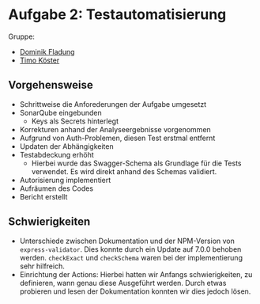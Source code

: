 # Aufgabe 2: Testautomatisierung

Gruppe: 

- [Dominik Fladung](https://github.com/dominikfladung)
- [Timo Köster](https://github.com/TimoKoester)

## Vorgehensweise

- Schrittweise die Anforederungen der Aufgabe umgesetzt
- SonarQube eingebunden
  - Keys als Secrets hinterlegt
- Korrekturen anhand der Analyseergebnisse vorgenommen
- Aufgrund von Auth-Problemen, diesen Test erstmal entfernt
- Updaten der Abhängigkeiten
- Testabdeckung erhöht
  - Hierbei wurde das Swagger-Schema als Grundlage für die Tests verwendet. Es wird direkt anhand des Schemas validiert. 
- Autorisierung implementiert
- Aufräumen des Codes
- Bericht erstellt

## Schwierigkeiten

- Unterschiede zwischen Dokumentation und der NPM-Version von `express-validator`. Dies konnte durch ein Update auf 7.0.0 behoben werden. `checkExact` und `checkSchema` waren bei der implementierung sehr hilfreich.
- Einrichtung der Actions: Hierbei hatten wir Anfangs schwierigkeiten, zu definieren, wann genau diese Ausgeführt werden. Durch etwas probieren und lesen der Dokumentation konnten wir dies jedoch lösen.
